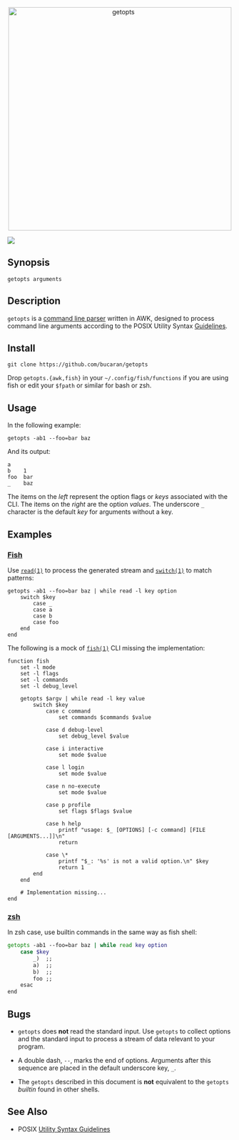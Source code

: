 <p align="center">
  <a href="http://github.com/bucaran/getopts">
    <img alt="getopts" width=500px  src="https://cloud.githubusercontent.com/assets/8317250/12137933/266fbd1e-b498-11e5-80cc-eb0389ad4d04.png">
  </a>
</p>

[![][travis-badge]][travis-link]

## Synopsis

```fish
getopts arguments
```

## Description

`getopts` is a [command line parser](https://en.wikipedia.org/wiki/Command-line_interface#Arguments) written in AWK, designed to process command line arguments according to the POSIX Utility Syntax [Guidelines](http://pubs.opengroup.org/onlinepubs/9699919799/basedefs/V1_chap12.html).

## Install

```
git clone https://github.com/bucaran/getopts
```

Drop `getopts.{awk,fish}` in your `~/.config/fish/functions` if you are using fish or edit your `$fpath` or similar for bash or zsh.

## Usage

In the following example:

```fish
getopts -ab1 --foo=bar baz
```

And its output:

```fish
a
b    1
foo  bar
_    baz
```

The items on the _left_ represent the option flags or *keys* associated with the CLI. The items on the _right_ are the option *values*. The underscore `_` character is the default *key* for arguments without a key.

## Examples

### [Fish][fish]

Use [`read(1)`](http://fishshell.com/docs/current/commands.html#read) to process the generated stream and [`switch(1)`](http://fishshell.com/docs/current/commands.html#switch) to match patterns:

```fish
getopts -ab1 --foo=bar baz | while read -l key option
    switch $key
        case _
        case a
        case b
        case foo
    end
end
```

The following is a mock of [`fish(1)`](http://fishshell.com/docs/current/commands.html#fish) CLI missing the implementation:

```fish
function fish
    set -l mode
    set -l flags
    set -l commands
    set -l debug_level

    getopts $argv | while read -l key value
        switch $key
            case c command
                set commands $commands $value

            case d debug-level
                set debug_level $value

            case i interactive
                set mode $value

            case l login
                set mode $value

            case n no-execute
                set mode $value

            case p profile
                set flags $flags $value

            case h help
                printf "usage: $_ [OPTIONS] [-c command] [FILE [ARGUMENTS...]]\n"
                return

            case \*
                printf "$_: '%s' is not a valid option.\n" $key
                return 1
        end
    end

    # Implementation missing...
end
```

### [zsh][zsh]

In zsh case, use builtin commands in the same way as fish shell:

```zsh
getopts -ab1 --foo=bar baz | while read key option
    case $key
        _)  ;;
        a)  ;;
        b)  ;;
        foo ;;
    esac
end
```

## Bugs

* `getopts` does **not** read the standard input. Use `getopts` to collect options and the standard input to process a stream of data relevant to your program.

* A double dash, `--`, marks the end of options. Arguments after this sequence are placed in the default underscore key, `_`.

* The `getopts` described in this document is **not** equivalent to the `getopts` *builtin* found in other shells.


## See Also

* POSIX [Utility Syntax Guidelines](http://pubs.opengroup.org/onlinepubs/9699919799/basedefs/V1_chap12.html)<br>

<!-- Links -->
[travis-link]:  https://travis-ci.org/bucaran/getopts
[travis-badge]: https://img.shields.io/travis/bucaran/getopts.svg?style=flat-square

[fish]: https://github.com/fish-shell/fish-shell
[zsh]: https://github.com/zsh-users/zsh
